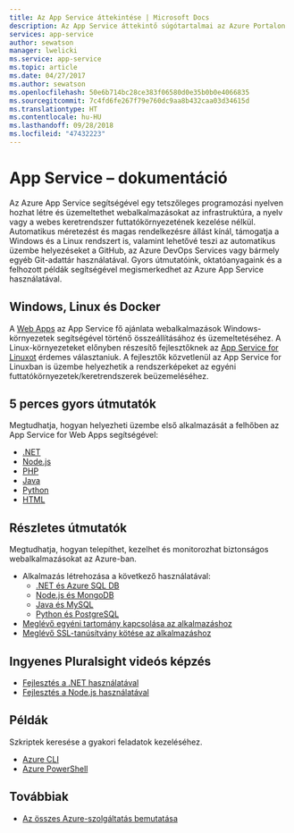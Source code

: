 ```yaml
---
title: Az App Service áttekintése | Microsoft Docs
description: Az App Service áttekintő súgótartalmai az Azure Portalon
services: app-service
author: sewatson
manager: lwelicki
ms.service: app-service
ms.topic: article
ms.date: 04/27/2017
ms.author: sewatson
ms.openlocfilehash: 50e6b714bc28ce383f06580d0e35b0b0e4066835
ms.sourcegitcommit: 7c4fd6fe267f79e760dc9aa8b432caa03d34615d
ms.translationtype: HT
ms.contentlocale: hu-HU
ms.lasthandoff: 09/28/2018
ms.locfileid: "47432223"
---
```

# <a name="app-service-documentation"></a>App Service – dokumentáció
Az Azure App Service segítségével egy tetszőleges programozási nyelven hozhat létre és üzemeltethet webalkalmazásokat az infrastruktúra, a nyelv vagy a webes keretrendszer futtatókörnyezetének kezelése nélkül. Automatikus méretezést és magas rendelkezésre állást kínál, támogatja a Windows és a Linux rendszert is, valamint lehetővé teszi az automatikus üzembe helyezéseket a GitHub, az Azure DevOps Services vagy bármely egyéb Git-adattár használatával. Gyors útmutatóink, oktatóanyagaink és a felhozott példák segítségével megismerkedhet az Azure App Service használatával.

## <a name="windows-linux-and-docker"></a>Windows, Linux és Docker
A [Web Apps](/app-service/app-service-web-overview) az App Service fő ajánlata webalkalmazások Windows-környezetek segítségével történő összeállításához és üzemeltetéséhez. A Linux-környezeteket előnyben részesítő fejlesztőknek az [App Service for Linuxot](/app-service/containers/app-service-linux-intro) érdemes választaniuk. A fejlesztők közvetlenül az App Service for Linuxban is üzembe helyezhetik a rendszerképeket az egyéni futtatókörnyezetek/keretrendszerek beüzemeléséhez.

## <a name="5-minute-quickstarts"></a>5 perces gyors útmutatók

Megtudhatja, hogyan helyezheti üzembe első alkalmazását a felhőben az App Service for Web Apps segítségével:

- [.NET](/azure/app-service/app-service-web-get-started-dotnet)
- [Node.js](/azure/app-service/app-service-web-get-started-nodejs)
- [PHP](/azure/app-service/app-service-web-get-started-php)
- [Java](/azure/app-service/app-service-web-get-started-java)
- [Python](/azure/app-service/containers/quickstart-python)
- [HTML](/azure/app-service/app-service-web-get-started-html)

## <a name="step-by-step-tutorials"></a>Részletes útmutatók

Megtudhatja, hogyan telepíthet, kezelhet és monitorozhat biztonságos webalkalmazásokat az Azure-ban.

- Alkalmazás létrehozása a következő használatával:
  - [.NET és Azure SQL DB](/azure/app-service/app-service-web-tutorial-dotnet-sqldatabase)
  - [Node.js és MongoDB](/azure/app-service/app-service-web-tutorial-nodejs-mongodb-app)
  - [Java és MySQL](/app-service/app-service-web-tutorial-java-mysql)
  - [Python és PostgreSQL](/app-service/containers/tutorial-python-postgresql-app)
- [Meglévő egyéni tartomány kapcsolása az alkalmazáshoz](/azure/app-service/app-service-web-tutorial-custom-domain)
- [Meglévő SSL-tanúsítvány kötése az alkalmazáshoz](/azure/app-service/app-service-web-tutorial-custom-SSL)

## <a name="free-pluralsight-video-training"></a>Ingyenes Pluralsight videós képzés

- [Fejlesztés a .NET használatával](https://www.pluralsight.com/courses/developing-dotnet-microsoft-azure-getting-started?twoid=d6abac77-7dcc-4d33-9e03-f85e78989f02)
- [Fejlesztés a Node.js használatával](https://www.pluralsight.com/courses/developing-nodejs-microsoft-azure-getting-started?twoid=d6abac77-7dcc-4d33-9e03-f85e78989f02)

## <a name="samples"></a>Példák

Szkriptek keresése a gyakori feladatok kezeléséhez.

- [Azure CLI](/azure/app-service/app-service-cli-sample)
- [Azure PowerShell](/azure/app-service/app-service-powershell-samples)

## <a name="more"></a>Továbbiak

- [Az összes Azure-szolgáltatás bemutatása](https://aka.ms/j3wr7y)
